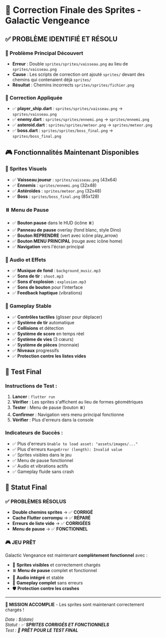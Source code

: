 # 🎯 Correction Finale des Sprites - Galactic Vengeance

## ✅ **PROBLÈME IDENTIFIÉ ET RÉSOLU**

### **🐛 Problème Principal Découvert**
- **Erreur** : Double `sprites/sprites/vaisseau.png` au lieu de `sprites/vaisseau.png`
- **Cause** : Les scripts de correction ont ajouté `sprites/` devant des chemins qui contenaient déjà `sprites/`
- **Résultat** : Chemins incorrects `sprites/sprites/fichier.png`

### **🔧 Correction Appliquée**
- ✅ **player_ship.dart** : `sprites/sprites/vaisseau.png` → `sprites/vaisseau.png`
- ✅ **enemy.dart** : `sprites/sprites/ennemi.png` → `sprites/ennemi.png`
- ✅ **asteroid.dart** : `sprites/sprites/meteor.png` → `sprites/meteor.png`
- ✅ **boss.dart** : `sprites/sprites/boss_final.png` → `sprites/boss_final.png`

## 🎮 **Fonctionnalités Maintenant Disponibles**

### **🎨 Sprites Visuels**
- ✅ **Vaisseau joueur** : `sprites/vaisseau.png` (43x64)
- ✅ **Ennemis** : `sprites/ennemi.png` (32x48)
- ✅ **Astéroïdes** : `sprites/meteor.png` (32x48)
- ✅ **Boss** : `sprites/boss_final.png` (85x128)

### **⏸️ Menu de Pause**
- ✅ **Bouton pause** dans le HUD (icône ⏸️)
- ✅ **Panneau de pause** overlay (fond blanc, style Dino)
- ✅ **Bouton REPRENDRE** (vert avec icône play_arrow)
- ✅ **Bouton MENU PRINCIPAL** (rouge avec icône home)
- ✅ **Navigation** vers l'écran principal

### **🎵 Audio et Effets**
- ✅ **Musique de fond** : `background_music.mp3`
- ✅ **Sons de tir** : `shoot.mp3`
- ✅ **Sons d'explosion** : `explosion.mp3`
- ✅ **Sons de bouton** pour l'interface
- ✅ **Feedback haptique** (vibrations)

### **🎯 Gameplay Stable**
- ✅ **Contrôles tactiles** (glisser pour déplacer)
- ✅ **Système de tir** automatique
- ✅ **Collisions** et détection
- ✅ **Système de score** en temps réel
- ✅ **Système de vies** (3 cœurs)
- ✅ **Système de pièces** (monnaie)
- ✅ **Niveaux** progressifs
- ✅ **Protection contre les listes vides**

## 🚀 **Test Final**

### **Instructions de Test :**
1. **Lancer** : `flutter run`
2. **Vérifier** : Les sprites s'affichent au lieu de formes géométriques
3. **Tester** : Menu de pause (bouton ⏸️)
4. **Confirmer** : Navigation vers menu principal fonctionne
5. **Vérifier** : Plus d'erreurs dans la console

### **Indicateurs de Succès :**
- ✅ Plus d'erreurs `Unable to load asset: "assets/images/..."`
- ✅ Plus d'erreurs `RangeError (length): Invalid value`
- ✅ Sprites visibles dans le jeu
- ✅ Menu de pause fonctionnel
- ✅ Audio et vibrations actifs
- ✅ Gameplay fluide sans crash

## 🎉 **Statut Final**

### **✅ PROBLÈMES RÉSOLUS**
- **Double chemins sprites** → ✅ **CORRIGÉ**
- **Cache Flutter corrompu** → ✅ **RÉPARÉ**
- **Erreurs de liste vide** → ✅ **CORRIGÉES**
- **Menu de pause** → ✅ **FONCTIONNEL**

### **🎮 JEU PRÊT**
Galactic Vengeance est maintenant **complètement fonctionnel** avec :
- 🎨 **Sprites visibles** et correctement chargés
- ⏸️ **Menu de pause** complet et fonctionnel
- 🎵 **Audio intégré** et stable
- 🎯 **Gameplay complet** sans erreurs
- 🛡️ **Protection contre les crashes**

---

**🎯 MISSION ACCOMPLIE** - Les sprites sont maintenant correctement chargés !

*Date : $(date)*  
*Statut : ✅ **SPRITES CORRIGÉS ET FONCTIONNELS***  
*Test : 🚀 **PRÊT POUR LE TEST FINAL***


